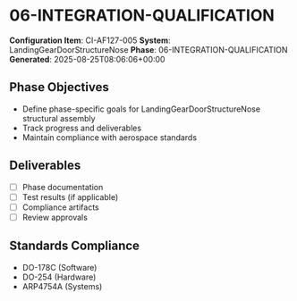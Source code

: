 # 06-INTEGRATION-QUALIFICATION

**Configuration Item**: CI-AF127-005
**System**: LandingGearDoorStructureNose
**Phase**: 06-INTEGRATION-QUALIFICATION
**Generated**: 2025-08-25T08:06:06+00:00

## Phase Objectives
- Define phase-specific goals for LandingGearDoorStructureNose structural assembly
- Track progress and deliverables
- Maintain compliance with aerospace standards

## Deliverables
- [ ] Phase documentation
- [ ] Test results (if applicable)
- [ ] Compliance artifacts
- [ ] Review approvals

## Standards Compliance
- DO-178C (Software)
- DO-254 (Hardware)
- ARP4754A (Systems)

